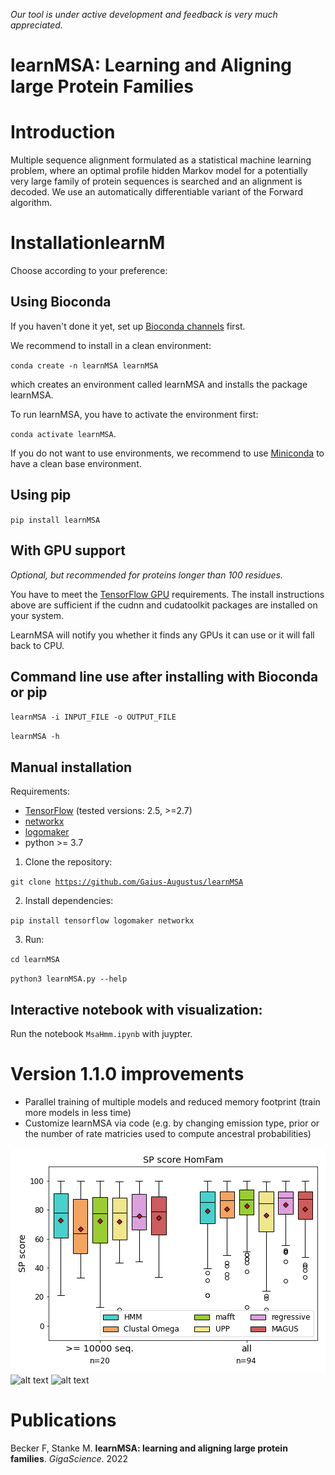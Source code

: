 *Our tool is under active development and feedback is very much appreciated.*

# learnMSA: Learning and Aligning large Protein Families

# Introduction
Multiple sequence alignment formulated as a statistical machine learning problem, where an optimal profile hidden Markov model for a potentially very large family of protein sequences is searched and an alignment is decoded. We use an automatically differentiable variant of the Forward algorithm.

# InstallationlearnM

Choose according to your preference:

## Using Bioconda
  
  If you haven't done it yet, set up [Bioconda channels](https://bioconda.github.io/) first.
  
  We recommend to install in a clean environment:
  
  <code>conda create -n learnMSA learnMSA</code>
  
  which creates an environment called learnMSA and installs the package learnMSA.
  
  To run learnMSA, you have to activate the environment first:
  
  <code>conda activate learnMSA</code>.
  
  If you do not want to use environments, we recommend to use [Miniconda](https://docs.conda.io/en/latest/miniconda.html) to have a clean base environment.

## Using pip

  <code>pip install learnMSA</code>
  
## With GPU support

*Optional, but recommended for proteins longer than 100 residues.*

You have to meet the [TensorFlow GPU](https://www.tensorflow.org/install/gpu) requirements. The install instructions above are sufficient if the cudnn and cudatoolkit packages are installed on your system.

LearnMSA will notify you whether it finds any GPUs it can use or it will fall back to CPU.

## Command line use after installing with Bioconda or pip

<code>learnMSA -i INPUT_FILE -o OUTPUT_FILE</code>
  
<code>learnMSA -h</code>

## Manual installation

Requirements:
- [TensorFlow](https://github.com/tensorflow/tensorflow) (tested versions: 2.5, >=2.7)
- [networkx](https://networkx.org/) 
- [logomaker](https://logomaker.readthedocs.io/en/latest/) 
- python >= 3.7

1. Clone the repository: 

  <code>git clone https://github.com/Gaius-Augustus/learnMSA</code>
  
2. Install dependencies:

  <code>pip install tensorflow logomaker networkx</code>
  
3. Run:

  <code>cd learnMSA</code>
  
  <code>python3 learnMSA.py --help</code>
  

## Interactive notebook with visualization:

Run the notebook <code>MsaHmm.ipynb</code> with juypter.

# Version 1.1.0 improvements

- Parallel training of multiple models and reduced memory footprint (train more models in less time)
- Customize learnMSA via code (e.g. by changing emission type, prior or the number of rate matricies used to compute ancestral probabilities)

![alt text](https://github.com/Ung0d/MSA-HMM-Analysis/blob/main/fig/boxplots_sp_homfam.png?raw=true)
![alt text](https://github.com/Ung0d/MSA-HMM-Analysis/blob/main/fig/learnMSA_fast_comparison.png?raw=true)
![alt text](https://github.com/Ung0d/MSA-HMM-Analysis/blob/main/fig/learnMSA_fast_comparison_large.png?raw=true)

# Publications

Becker F, Stanke M. **learnMSA: learning and aligning large protein families**. *GigaScience*. 2022
